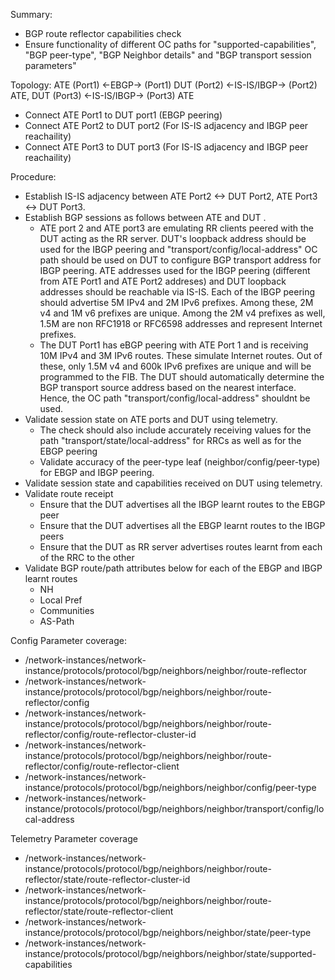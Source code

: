 Summary: 
 - BGP route reflector capabilities check
 - Ensure functionality of different OC paths for "supported-capabilities", "BGP peer-type", "BGP Neighbor details" and "BGP transport session parameters"

Topology:
ATE (Port1) <-EBGP-> (Port1) DUT (Port2) <-IS-IS/IBGP-> (Port2) ATE, DUT (Port3) <-IS-IS/IBGP-> (Port3) ATE
  - Connect ATE Port1 to DUT port1 (EBGP peering)
  - Connect ATE Port2 to DUT port2 (For IS-IS adjacency and IBGP peer reachaility)
  - Connect ATE Port3 to DUT port3 (For IS-IS adjacency and IBGP peer reachaility)

Procedure:
  - Establish IS-IS adjacency between ATE Port2 <-> DUT Port2, ATE Port3 <-> DUT Port3. 
  - Establish BGP sessions as follows between ATE and DUT . 
    - ATE port 2 and ATE port3 are emulating RR clients peered with the DUT acting as the RR server. DUT's loopback address should be used for the IBGP peering and 
      "transport/config/local-address" OC path should be used on DUT to configure BGP transport address for IBGP peering. ATE addresses used for the IBGP peering (different from ATE Port1 and ATE Port2 addreses) and DUT loopback addresses should be reachable via IS-IS. Each of the IBGP peering should advertise 5M IPv4 and 2M IPv6 prefixes. Among these, 2M v4 and 1M v6 prefixes are unique. Among the 2M v4 prefixes as well, 1.5M are non RFC1918 or RFC6598 addresses and represent Internet prefixes.
    - The DUT Port1 has eBGP peering with ATE Port 1 and is receiving 10M IPv4 and 3M IPv6 routes. These simulate Internet routes. Out of these, only 1.5M v4 and 600k IPv6 prefixes are unique and will be programmed to the FIB. 
      The DUT should automatically determine the BGP transport source address based on the nearest interface. Hence, the OC path "transport/config/local-address" shouldnt be used.
  - Validate session state on ATE ports and DUT using telemetry.
    - The check should also include accurately receiving values for the path "transport/state/local-address" for RRCs as well as for the EBGP peering
    - Validate accuracy of the peer-type leaf (neighbor/config/peer-type) for EBGP and IBGP peering.
  - Validate session state and capabilities received on DUT using telemetry.
  - Validate route receipt
    - Ensure that the DUT advertises all the IBGP learnt routes to the EBGP peer
    - Ensure that the DUT advertises all the EBGP learnt routes to the IBGP peers
    - Ensure that the DUT as RR server advertises routes learnt from each of the RRC to the other
  - Validate BGP route/path attributes below for each of the EBGP and IBGP learnt routes
    - NH
    - Local Pref
    - Communities
    - AS-Path

Config Parameter coverage:
  - /network-instances/network-instance/protocols/protocol/bgp/neighbors/neighbor/route-reflector
  - /network-instances/network-instance/protocols/protocol/bgp/neighbors/neighbor/route-reflector/config
  - /network-instances/network-instance/protocols/protocol/bgp/neighbors/neighbor/route-reflector/config/route-reflector-cluster-id
  - /network-instances/network-instance/protocols/protocol/bgp/neighbors/neighbor/route-reflector/config/route-reflector-client
  - /network-instances/network-instance/protocols/protocol/bgp/neighbors/neighbor/config/peer-type
  - /network-instances/network-instance/protocols/protocol/bgp/neighbors/neighbor/transport/config/local-address

Telemetry Parameter coverage
  - /network-instances/network-instance/protocols/protocol/bgp/neighbors/neighbor/route-reflector/state/route-reflector-cluster-id
  - /network-instances/network-instance/protocols/protocol/bgp/neighbors/neighbor/route-reflector/state/route-reflector-client
  - /network-instances/network-instance/protocols/protocol/bgp/neighbors/neighbor/state/peer-type
  - /network-instances/network-instance/protocols/protocol/bgp/neighbors/neighbor/state/supported-capabilities
